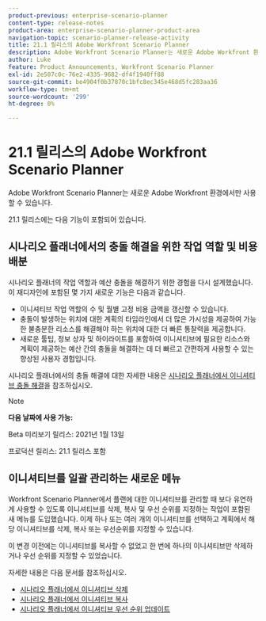 ```yaml
---
product-previous: enterprise-scenario-planner
content-type: release-notes
product-area: enterprise-scenario-planner-product-area
navigation-topic: scenario-planner-release-activity
title: 21.1 릴리스의 Adobe Workfront Scenario Planner
description: Adobe Workfront Scenario Planner는 새로운 Adobe Workfront 환경에서만 사용할 수 있습니다.
author: Luke
feature: Product Announcements, Workfront Scenario Planner
exl-id: 2e507c0c-76e2-4335-9682-df4f1940ff88
source-git-commit: be4904f0b37870c1bfc8ec345e468d5fc283aa36
workflow-type: tm+mt
source-wordcount: '299'
ht-degree: 0%

---
```


# 21.1 릴리스의 Adobe Workfront Scenario Planner

Adobe Workfront Scenario Planner는 새로운 Adobe Workfront 환경에서만 사용할 수 있습니다.

21.1 릴리스에는 다음 기능이 포함되어 있습니다.

## 시나리오 플래너에서의 충돌 해결을 위한 작업 역할 및 비용 배분

시나리오 플래너의 작업 역할과 예산 충돌을 해결하기 위한 경험을 다시 설계했습니다. 이 재디자인에 포함된 몇 가지 새로운 기능은 다음과 같습니다.

* 이니셔티브 작업 역할의 수 및 월별 고정 비용 금액을 갱신할 수 있습니다.
* 충돌이 발생하는 위치에 대한 계획의 타임라인에서 더 많은 가시성을 제공하여 가능한 불충분한 리소스를 해결해야 하는 위치에 대한 더 빠른 통찰력을 제공합니다.
* 새로운 툴팁, 정보 상자 및 하이라이트를 포함하여 이니셔티브에 필요한 리소스와 계획이 제공하는 예산 간의 충돌을 해결하는 데 더 빠르고 간편하게 사용할 수 있는 향상된 사용자 경험입니다.

시나리오 플래너에서의 충돌 해결에 대한 자세한 내용은 [시나리오 플래너에서 이니셔티브 충돌 해결](../../../scenario-planner/resolve-conflicts-in-sp.md)을 참조하십시오.

>[!NOTE]
>
>**다음 날짜에 사용 가능:**
>
>Beta 미리보기 릴리스: 2021년 1월 13일
>
>프로덕션 릴리스: 21.1 릴리스 포함

## 이니셔티브를 일괄 관리하는 새로운 메뉴

Workfront Scenario Planner에서 플랜에 대한 이니셔티브를 관리할 때 보다 유연하게 사용할 수 있도록 이니셔티브를 삭제, 복사 및 우선 순위를 지정하는 작업이 포함된 새 메뉴를 도입했습니다. 이제 하나 또는 여러 개의 이니셔티브를 선택하고 계획에서 해당 이니셔티브를 삭제, 복사 또는 우선순위를 지정할 수 있습니다.

이 변경 이전에는 이니셔티브를 복사할 수 없었고 한 번에 하나의 이니셔티브만 삭제하거나 우선 순위를 지정할 수 있었습니다.

자세한 내용은 다음 문서를 참조하십시오.

* [시나리오 플래너에서 이니셔티브 삭제](../../../scenario-planner/delete-initiatives.md)
* [시나리오 플래너에서 이니셔티브 복사](../../../scenario-planner/copy-initiatives.md)
* [시나리오 플래너에서 이니셔티브 우선 순위 업데이트](../../../scenario-planner/prioritize-initiatives.md)

